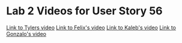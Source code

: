 # Lab 2 Videos for User Story 56
[Link to Tylers video](https://drive.google.com/file/d/1tLe6PNO_MD7ZsFI2x59BfCH8RyxBTWDz/view?usp=sharing)
[Link to Felix's video](https://drive.google.com/file/d/1biKfCn7GkKzPyCu6vHQAOizJKysoHP7w/view?usp=drive_link)
[Link to Kaleb's video](https://drive.google.com/file/d/1J-gwsz3Bjsa5k1fbfV93Ges9sKkLYWnC/view?usp=sharing)
[Link to Gonzalo's video](https://drive.google.com/file/d/15Guar1lInyemkj5ir8uPp7Jh7Yz2CnaB/view?usp=sharing)